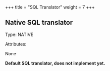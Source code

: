 +++
title = "SQL Translator"
weight = 7
+++

## Native SQL translator

Type: NATIVE

Attributes:

None

**Default SQL translator, does not implement yet.**
